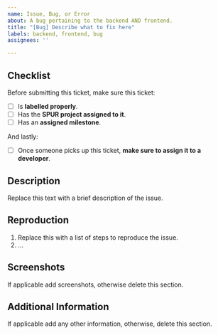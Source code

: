 ```yaml
---
name: Issue, Bug, or Error
about: A bug pertaining to the backend AND frontend.
title: "[Bug] Describe what to fix here"
labels: backend, frontend, bug
assignees: ''

---
```


## Checklist
Before submitting this ticket, make sure this ticket:
- [ ] Is **labelled properly**.
- [ ] Has the **SPUR project assigned to it**.
- [ ] Has an **assigned milestone**.

And lastly:
- [ ] Once someone picks up this ticket, **make sure to assign it to a developer**.

## Description
Replace this text with a brief description of the issue.

## Reproduction
1. Replace this with a list of steps to reproduce the issue.
2. ...

## Screenshots
If applicable add screenshots, otherwise delete this section.

## Additional Information
If applicable add any other information, otherwise, delete this section.
